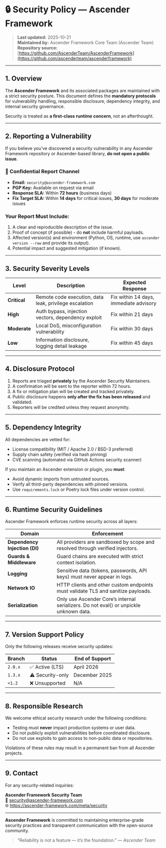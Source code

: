 # 🔒 Security Policy — Ascender Framework

> **Last updated:** 2025-10-21  
> **Maintained by:** Ascender Framework Core Team (Ascender Team)   
> **Repository source:** [https://github.com/AscenderTeam/AscenderFramework](https://github.com/ascenderteam/ascenderframework)

---

## 1. Overview

The **Ascender Framework** and its associated packages are maintained with a strict security posture.
This document defines the **mandatory protocols** for vulnerability handling, responsible disclosure,
dependency integrity, and internal security governance.

Security is treated as **a first-class runtime concern**, not an afterthought.

---

## 2. Reporting a Vulnerability

If you believe you’ve discovered a security vulnerability in any Ascender Framework repository or
Ascender-based library, **do not open a public issue**.

### 📩 Confidential Report Channel

- **Email:** `security@ascender-framework.com`
- **PGP Key:** Available on request via email
- **Response SLA:** Within **72 hours** (business days)
- **Fix Target SLA:** Within **14 days** for critical issues, **30 days** for moderate issues

### Your Report Must Include:
1. A clear and reproducible description of the issue.
2. Proof of concept (if possible) - do **not** include harmful payloads.
3. Affected version(s) and environment (Python, OS, runtime, use `ascender version --raw` and provide its output).
4. Potential impact and suggested mitigation (if known).

---

## 3. Security Severity Levels

| Level | Description | Expected Response |
|-------|--------------|-------------------|
| **Critical** | Remote code execution, data leak, privilege escalation | Fix within 14 days, immediate advisory |
| **High** | Auth bypass, injection vectors, dependency exploit | Fix within 21 days |
| **Moderate** | Local DoS, misconfiguration vulnerability | Fix within 30 days |
| **Low** | Information disclosure, logging detail leakage | Fix within 45 days |

---

## 4. Disclosure Protocol

1. Reports are triaged **privately** by the Ascender Security Maintainers.
2. A confirmation will be sent to the reporter within 72 hours.
3. A fix or mitigation plan will be created and tracked privately.
4. Public disclosure happens **only after the fix has been released** and validated.
5. Reporters will be credited unless they request anonymity.

---

## 5. Dependency Integrity

All dependencies are vetted for:
- License compatibility (MIT / Apache 2.0 / BSD-3 preferred)
- Supply chain safety (verified via hash pinning)
- CVE scanning (automated via GitHub Actions security scanner)

If you maintain an Ascender extension or plugin, you **must**:
- Avoid dynamic imports from untrusted sources.
- Verify all third-party dependencies with pinned versions.
- Use `requirements.lock` or Poetry lock files under version control.

---

## 6. Runtime Security Guidelines

Ascender Framework enforces runtime security across all layers:

| Domain | Enforcement |
|--------|--------------|
| **Dependency Injection (DI)** | All providers are sandboxed by scope and resolved through verified injectors. |
| **Guards & Middleware** | Guard chains are executed with strict context isolation. |
| **Logging** | Sensitive data (tokens, passwords, API keys) must never appear in logs. |
| **Network IO** | HTTP clients and other custom endpoints must validate TLS and sanitize payloads. |
| **Serialization** | Only use Ascender Core’s internal serializers. Do not eval() or unpickle unknown data. |

---

## 7. Version Support Policy

Only the following releases receive security updates:

| Branch | Status | End of Support |
|---------|---------|----------------|
| `2.0.x` | ✅ Active (LTS) | April 2026 |
| `1.3.x` | ⚠️ Security-only | December 2025 |
| `<1.2`  | ❌ Unsupported | N/A |

---

## 8. Responsible Research

We welcome ethical security research under the following conditions:
- Testing must **never** impact production systems or user data.
- Do not publicly exploit vulnerabilities before coordinated disclosure.
- Do not use exploits to gain access to non-public data or repositories.

Violations of these rules may result in a permanent ban from all Ascender projects.

---

## 9. Contact

For any security-related inquiries:

**Ascender Framework Security Team**  
📧 security@ascender-framework.com  
🌐 https://ascender-framework.com/meta/security  

---

**Ascender Framework** is committed to maintaining enterprise-grade security practices
and transparent communication with the open-source community.

> “Reliability is not a feature — it’s the foundation.” — *Ascender Team*

